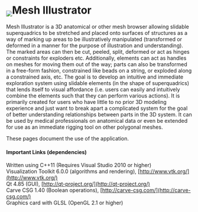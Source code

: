 
# <img src="https://raw2.github.com/eternallite/MeshIllustrator/superquadrics/about.png" valign="bottom" />Mesh Illustrator  

Mesh Illustrator is a 3D anatomical or other mesh browser allowing slidable superquadrics to be stretched 
and placed onto surfaces of structures as a way of marking up areas to be illustratively manipulated 
(transformed or deformed in a manner for the purpose of illustration and understanding). The marked areas can 
then be cut, peeled, split, deformed or act as hinges or constraints for exploders etc. Additionally, elements can 
act as handles on meshes for moving them out of the way; parts can also be transformed in a free-form fashion, 
constrained like beads on a string, or exploded along a constrained axis, etc. The goal is to develop an 
intuitive and immediate exploration system using slidable elements (in the shape of superquadrics) that 
lends itself to visual affordance (i.e. users can easily and intuitively combine the elements such that 
they can perform various actions). It is primarily created for users who have little to no prior 3D modeling 
experience and just want to break apart a complicated system for the goal of better understanding relationships 
between parts in the 3D system. It can be used by medical professionals on anatomical data or even be extended 
for use as an immediate rigging tool on other polygonal meshes.

These pages document the use of the application.



#### Important Links (dependencies)

Written using C++11 (Requires Visual Studio 2010 or higher) <br />
Visualization Toolkit 6.0.0 (algorithms and rendering), [http://www.vtk.org/](http://www.vtk.org/) <br />
Qt 4.85 (GUI), [http://qt-project.org/](http://qt-project.org/) <br />
Carve CSG 1.40 (Boolean operations), [http://carve-csg.com/](http://carve-csg.com/) <br />
Graphics card with GLSL (OpenGL 2.1 or higher)
